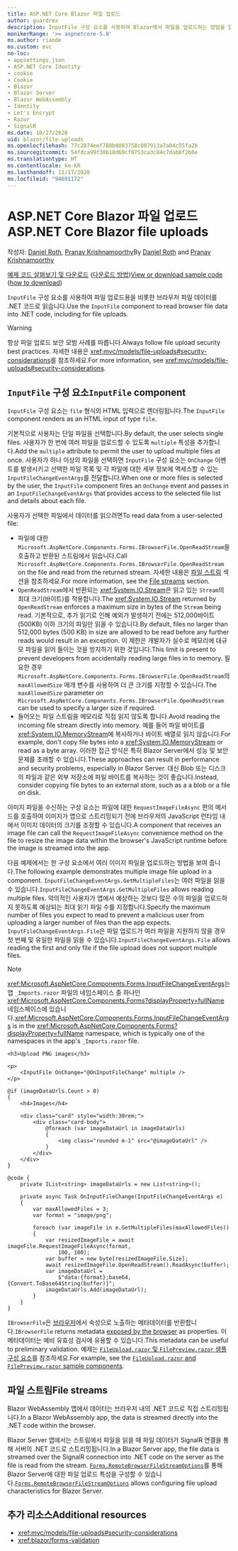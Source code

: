 ```yaml
---
title: ASP.NET Core Blazor 파일 업로드
author: guardrex
description: InputFile 구성 요소를 사용하여 Blazor에서 파일을 업로드하는 방법을 알아봅니다.
monikerRange: '>= aspnetcore-5.0'
ms.author: riande
ms.custom: mvc
no-loc:
- appsettings.json
- ASP.NET Core Identity
- cookie
- Cookie
- Blazor
- Blazor Server
- Blazor WebAssembly
- Identity
- Let's Encrypt
- Razor
- SignalR
ms.date: 10/27/2020
uid: blazor/file-uploads
ms.openlocfilehash: 77c2874eef788b8083758c087913a7a04c55fa2b
ms.sourcegitcommit: 54fdca99f30b18d69cf0753ca3c84c7dab8f2b0e
ms.translationtype: HT
ms.contentlocale: ko-KR
ms.lasthandoff: 11/17/2020
ms.locfileid: "94691172"
---
```

# <a name="aspnet-core-no-locblazor-file-uploads"></a><span data-ttu-id="4cc8b-103">ASP.NET Core Blazor 파일 업로드</span><span class="sxs-lookup"><span data-stu-id="4cc8b-103">ASP.NET Core Blazor file uploads</span></span>

<span data-ttu-id="4cc8b-104">작성자: [Daniel Roth](https://github.com/danroth27), [Pranav Krishnamoorthy](https://github.com/pranavkm)</span><span class="sxs-lookup"><span data-stu-id="4cc8b-104">By [Daniel Roth](https://github.com/danroth27) and [Pranav Krishnamoorthy](https://github.com/pranavkm)</span></span>

<span data-ttu-id="4cc8b-105">[예제 코드 살펴보기 및 다운로드](https://github.com/dotnet/AspNetCore.Docs/tree/master/aspnetcore/blazor/file-uploads/samples/) ([다운로드 방법](xref:index#how-to-download-a-sample))</span><span class="sxs-lookup"><span data-stu-id="4cc8b-105">[View or download sample code](https://github.com/dotnet/AspNetCore.Docs/tree/master/aspnetcore/blazor/file-uploads/samples/) ([how to download](xref:index#how-to-download-a-sample))</span></span>

<span data-ttu-id="4cc8b-106">`InputFile` 구성 요소를 사용하여 파일 업로드용을 비롯한 브라우저 파일 데이터를 .NET 코드로 읽습니다.</span><span class="sxs-lookup"><span data-stu-id="4cc8b-106">Use the `InputFile` component to read browser file data into .NET code, including for file uploads.</span></span>

> [!WARNING]
> <span data-ttu-id="4cc8b-107">항상 파일 업로드 보안 모범 사례를 따릅니다.</span><span class="sxs-lookup"><span data-stu-id="4cc8b-107">Always follow file upload security best practices.</span></span> <span data-ttu-id="4cc8b-108">자세한 내용은 <xref:mvc/models/file-uploads#security-considerations>를 참조하세요.</span><span class="sxs-lookup"><span data-stu-id="4cc8b-108">For more information, see <xref:mvc/models/file-uploads#security-considerations>.</span></span>

## <a name="inputfile-component"></a><span data-ttu-id="4cc8b-109">`InputFile` 구성 요소</span><span class="sxs-lookup"><span data-stu-id="4cc8b-109">`InputFile` component</span></span>

<span data-ttu-id="4cc8b-110">`InputFile` 구성 요소는 `file` 형식의 HTML 입력으로 렌더링됩니다.</span><span class="sxs-lookup"><span data-stu-id="4cc8b-110">The `InputFile` component renders as an HTML input of type `file`.</span></span>

<span data-ttu-id="4cc8b-111">기본적으로 사용자는 단일 파일을 선택합니다.</span><span class="sxs-lookup"><span data-stu-id="4cc8b-111">By default, the user selects single files.</span></span> <span data-ttu-id="4cc8b-112">사용자가 한 번에 여러 파일을 업로드할 수 있도록 `multiple` 특성을 추가합니다.</span><span class="sxs-lookup"><span data-stu-id="4cc8b-112">Add the `multiple` attribute to permit the user to upload multiple files at once.</span></span> <span data-ttu-id="4cc8b-113">사용자가 하나 이상의 파일을 선택하면 `InputFile` 구성 요소는 `OnChange` 이벤트를 발생시키고 선택한 파일 목록 및 각 파일에 대한 세부 정보에 액세스할 수 있는 `InputFileChangeEventArgs`를 전달합니다.</span><span class="sxs-lookup"><span data-stu-id="4cc8b-113">When one or more files is selected by the user, the `InputFile` component fires an `OnChange` event and passes in an `InputFileChangeEventArgs` that provides access to the selected file list and details about each file.</span></span>

<span data-ttu-id="4cc8b-114">사용자가 선택한 파일에서 데이터를 읽으려면</span><span class="sxs-lookup"><span data-stu-id="4cc8b-114">To read data from a user-selected file:</span></span>

* <span data-ttu-id="4cc8b-115">파일에 대한 `Microsoft.AspNetCore.Components.Forms.IBrowserFile.OpenReadStream`을 호출하고 반환된 스트림에서 읽습니다.</span><span class="sxs-lookup"><span data-stu-id="4cc8b-115">Call `Microsoft.AspNetCore.Components.Forms.IBrowserFile.OpenReadStream` on the file and read from the returned stream.</span></span> <span data-ttu-id="4cc8b-116">자세한 내용은 [파일 스트림](#file-streams) 섹션을 참조하세요.</span><span class="sxs-lookup"><span data-stu-id="4cc8b-116">For more information, see the [File streams](#file-streams) section.</span></span>
* <span data-ttu-id="4cc8b-117">`OpenReadStream`에서 반환되는 <xref:System.IO.Stream>은 읽고 있는 `Stream`의 최대 크기(바이트)를 적용합니다.</span><span class="sxs-lookup"><span data-stu-id="4cc8b-117">The <xref:System.IO.Stream> returned by `OpenReadStream` enforces a maximum size in bytes of the `Stream` being read.</span></span> <span data-ttu-id="4cc8b-118">기본적으로, 추가 읽기로 인해 예외가 발생하기 전에는 512,000바이트(500KB) 이하 크기의 파일만 읽을 수 있습니다.</span><span class="sxs-lookup"><span data-stu-id="4cc8b-118">By default, files no larger than 512,000 bytes (500 KB) in size are allowed to be read before any further reads would result in an exception.</span></span> <span data-ttu-id="4cc8b-119">이 제한은 개발자가 실수로 메모리에 대규모 파일을 읽어 들이는 것을 방지하기 위한 것입니다.</span><span class="sxs-lookup"><span data-stu-id="4cc8b-119">This limit is present to prevent developers from accidentally reading large files in to memory.</span></span> <span data-ttu-id="4cc8b-120">필요한 경우 `Microsoft.AspNetCore.Components.Forms.IBrowserFile.OpenReadStream`의 `maxAllowedSize` 매개 변수를 사용하여 더 큰 크기를 지정할 수 있습니다.</span><span class="sxs-lookup"><span data-stu-id="4cc8b-120">The `maxAllowedSize` parameter on `Microsoft.AspNetCore.Components.Forms.IBrowserFile.OpenReadStream` can be used to specify a larger size if required.</span></span>
* <span data-ttu-id="4cc8b-121">들어오는 파일 스트림을 메모리로 직접 읽지 않도록 합니다.</span><span class="sxs-lookup"><span data-stu-id="4cc8b-121">Avoid reading the incoming file stream directly into memory.</span></span> <span data-ttu-id="4cc8b-122">예를 들어 파일 바이트를 <xref:System.IO.MemoryStream>에 복사하거나 바이트 배열로 읽지 않습니다.</span><span class="sxs-lookup"><span data-stu-id="4cc8b-122">For example, don't copy file bytes into a <xref:System.IO.MemoryStream> or read as a byte array.</span></span> <span data-ttu-id="4cc8b-123">이러한 접근 방식은 특히 Blazor Server에서 성능 및 보안 문제를 초래할 수 있습니다.</span><span class="sxs-lookup"><span data-stu-id="4cc8b-123">These approaches can result in performance and security problems, especially in Blazor Server.</span></span> <span data-ttu-id="4cc8b-124">대신 Blob 또는 디스크의 파일과 같은 외부 저장소에 파일 바이트를 복사하는 것이 좋습니다.</span><span class="sxs-lookup"><span data-stu-id="4cc8b-124">Instead, consider copying file bytes to an external store, such as a a blob or a file on disk.</span></span>

<span data-ttu-id="4cc8b-125">이미지 파일을 수신하는 구성 요소는 파일에 대한 `RequestImageFileAsync` 편의 메서드를 호출하여 이미지가 앱으로 스트리밍되기 전에 브라우저의 JavaScript 런타임 내에서 이미지 데이터의 크기를 조정할 수 있습니다.</span><span class="sxs-lookup"><span data-stu-id="4cc8b-125">A component that receives an image file can call the `RequestImageFileAsync` convenience method on the file to resize the image data within the browser's JavaScript runtime before the image is streamed into the app.</span></span>

<span data-ttu-id="4cc8b-126">다음 예제에서는 한 구성 요소에서 여러 이미지 파일을 업로드하는 방법을 보여 줍니다.</span><span class="sxs-lookup"><span data-stu-id="4cc8b-126">The following example demonstrates multiple image file upload in a component.</span></span> <span data-ttu-id="4cc8b-127">`InputFileChangeEventArgs.GetMultipleFiles`는 여러 파일을 읽을 수 있습니다.</span><span class="sxs-lookup"><span data-stu-id="4cc8b-127">`InputFileChangeEventArgs.GetMultipleFiles` allows reading multiple files.</span></span> <span data-ttu-id="4cc8b-128">악의적인 사용자가 앱에서 예상하는 것보다 많은 수의 파일을 업로드하지 못하도록 예상되는 최대 읽기 파일 수를 지정합니다.</span><span class="sxs-lookup"><span data-stu-id="4cc8b-128">Specify the maximum number of files you expect to read to prevent a malicious user from uploading a larger number of files than the app expects.</span></span> <span data-ttu-id="4cc8b-129">`InputFileChangeEventArgs.File`은 파일 업로드가 여러 파일을 지원하지 않을 경우 첫 번째 및 유일한 파일을 읽을 수 있습니다.</span><span class="sxs-lookup"><span data-stu-id="4cc8b-129">`InputFileChangeEventArgs.File` allows reading the first and only file if the file upload does not support multiple files.</span></span>

> [!NOTE]
> <span data-ttu-id="4cc8b-130"><xref:Microsoft.AspNetCore.Components.Forms.InputFileChangeEventArgs>는 앱 `_Imports.razor` 파일의 네임스페이스 중 하나인 <xref:Microsoft.AspNetCore.Components.Forms?displayProperty=fullName> 네임스페이스에 있습니다.</span><span class="sxs-lookup"><span data-stu-id="4cc8b-130"><xref:Microsoft.AspNetCore.Components.Forms.InputFileChangeEventArgs> is in the <xref:Microsoft.AspNetCore.Components.Forms?displayProperty=fullName> namespace, which is typically one of the namespaces in the app's `_Imports.razor` file.</span></span>

```razor
<h3>Upload PNG images</h3>

<p>
    <InputFile OnChange="@OnInputFileChange" multiple />
</p>

@if (imageDataUrls.Count > 0)
{
    <h4>Images</h4>

    <div class="card" style="width:30rem;">
        <div class="card-body">
            @foreach (var imageDataUrl in imageDataUrls)
            {
                <img class="rounded m-1" src="@imageDataUrl" />
            }
        </div>
    </div>
}

@code {
    private IList<string> imageDataUrls = new List<string>();

    private async Task OnInputFileChange(InputFileChangeEventArgs e)
    {
        var maxAllowedFiles = 3;
        var format = "image/png";

        foreach (var imageFile in e.GetMultipleFiles(maxAllowedFiles))
        {
            var resizedImageFile = await imageFile.RequestImageFileAsync(format, 
                100, 100);
            var buffer = new byte[resizedImageFile.Size];
            await resizedImageFile.OpenReadStream().ReadAsync(buffer);
            var imageDataUrl = 
                $"data:{format};base64,{Convert.ToBase64String(buffer)}";
            imageDataUrls.Add(imageDataUrl);
        }
    }
}
```

<span data-ttu-id="4cc8b-131">`IBrowserFile`은 [브라우저](https://developer.mozilla.org/docs/Web/API/File#Instance_properties)에서 속성으로 노출하는 메타데이터를 반환합니다.</span><span class="sxs-lookup"><span data-stu-id="4cc8b-131">`IBrowserFile` returns metadata [exposed by the browser](https://developer.mozilla.org/docs/Web/API/File#Instance_properties) as properties.</span></span> <span data-ttu-id="4cc8b-132">이 메타데이터는 예비 유효성 검사에 유용할 수 있습니다.</span><span class="sxs-lookup"><span data-stu-id="4cc8b-132">This metadata can be useful to preliminary validation.</span></span> <span data-ttu-id="4cc8b-133">예제는 [`FileUpload.razor` 및 `FilePreview.razor` 샘플 구성 요소](https://github.com/dotnet/AspNetCore.Docs/tree/master/aspnetcore/blazor/file-uploads/samples/)를 참조하세요.</span><span class="sxs-lookup"><span data-stu-id="4cc8b-133">For example, see the [`FileUpload.razor` and `FilePreview.razor` sample components](https://github.com/dotnet/AspNetCore.Docs/tree/master/aspnetcore/blazor/file-uploads/samples/).</span></span>

## <a name="file-streams"></a><span data-ttu-id="4cc8b-134">파일 스트림</span><span class="sxs-lookup"><span data-stu-id="4cc8b-134">File streams</span></span>

<span data-ttu-id="4cc8b-135">Blazor WebAssembly 앱에서 데이터는 브라우저 내의 .NET 코드로 직접 스트리밍됩니다.</span><span class="sxs-lookup"><span data-stu-id="4cc8b-135">In a Blazor WebAssembly app, the data is streamed directly into the .NET code within the browser.</span></span>

<span data-ttu-id="4cc8b-136">Blazor Server 앱에서는 스트림에서 파일을 읽을 때 파일 데이터가 SignalR 연결을 통해 서버의 .NET 코드로 스트리밍됩니다.</span><span class="sxs-lookup"><span data-stu-id="4cc8b-136">In a Blazor Server app, the file data is streamed over the SignalR connection into .NET code on the server as the file is read from the stream.</span></span> <span data-ttu-id="4cc8b-137">[`Forms.RemoteBrowserFileStreamOptions`](https://github.com/dotnet/aspnetcore/blob/master/src/Components/Web/src/Forms/InputFile/RemoteBrowserFileStreamOptions.cs)를 통해 Blazor Server에 대한 파일 업로드 특성을 구성할 수 있습니다.</span><span class="sxs-lookup"><span data-stu-id="4cc8b-137">[`Forms.RemoteBrowserFileStreamOptions`](https://github.com/dotnet/aspnetcore/blob/master/src/Components/Web/src/Forms/InputFile/RemoteBrowserFileStreamOptions.cs) allows configuring file upload characteristics for Blazor Server.</span></span>

## <a name="additional-resources"></a><span data-ttu-id="4cc8b-138">추가 리소스</span><span class="sxs-lookup"><span data-stu-id="4cc8b-138">Additional resources</span></span>

* <xref:mvc/models/file-uploads#security-considerations>
* <xref:blazor/forms-validation>
